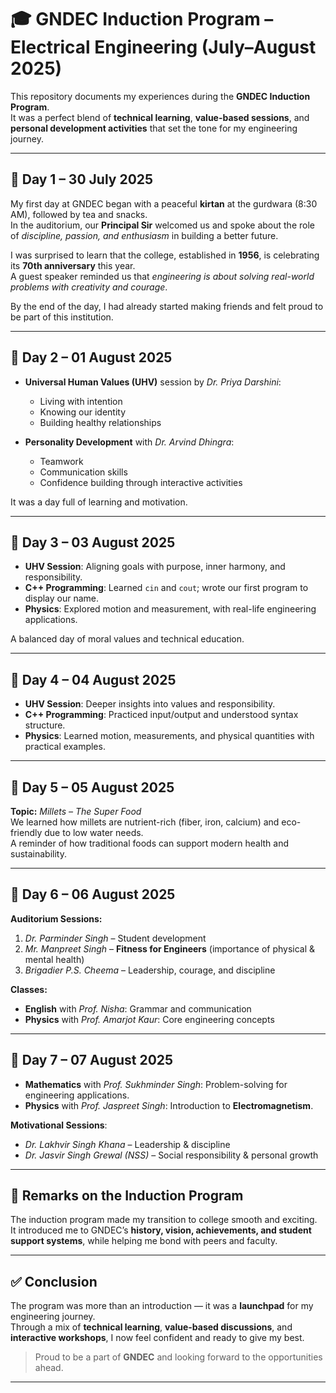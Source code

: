 # 🎓 GNDEC Induction Program – Electrical Engineering (July–August 2025)

This repository documents my experiences during the **GNDEC Induction Program**.  
It was a perfect blend of **technical learning**, **value-based sessions**, and **personal development activities** that set the tone for my engineering journey.

---

## 📅 Day 1 – 30 July 2025

My first day at GNDEC began with a peaceful **kirtan** at the gurdwara (8:30 AM), followed by tea and snacks.  
In the auditorium, our **Principal Sir** welcomed us and spoke about the role of *discipline, passion, and enthusiasm* in building a better future.  

I was surprised to learn that the college, established in **1956**, is celebrating its **70th anniversary** this year.  
A guest speaker reminded us that *engineering is about solving real-world problems with creativity and courage*.  

By the end of the day, I had already started making friends and felt proud to be part of this institution.

---

## 📅 Day 2 – 01 August 2025

- **Universal Human Values (UHV)** session by *Dr. Priya Darshini*:  
  - Living with intention  
  - Knowing our identity  
  - Building healthy relationships  

- **Personality Development** with *Dr. Arvind Dhingra*:  
  - Teamwork  
  - Communication skills  
  - Confidence building through interactive activities  

It was a day full of learning and motivation.

---

## 📅 Day 3 – 03 August 2025

- **UHV Session**: Aligning goals with purpose, inner harmony, and responsibility.  
- **C++ Programming**: Learned `cin` and `cout`; wrote our first program to display our name.  
- **Physics**: Explored motion and measurement, with real-life engineering applications.

A balanced day of moral values and technical education.

---

## 📅 Day 4 – 04 August 2025

- **UHV Session**: Deeper insights into values and responsibility.  
- **C++ Programming**: Practiced input/output and understood syntax structure.  
- **Physics**: Learned motion, measurements, and physical quantities with practical examples.

---

## 📅 Day 5 – 05 August 2025

**Topic:** *Millets – The Super Food*  
We learned how millets are nutrient-rich (fiber, iron, calcium) and eco-friendly due to low water needs.  
A reminder of how traditional foods can support modern health and sustainability.

---

## 📅 Day 6 – 06 August 2025

**Auditorium Sessions:**
1. *Dr. Parminder Singh* – Student development  
2. *Mr. Manpreet Singh* – **Fitness for Engineers** (importance of physical & mental health)  
3. *Brigadier P.S. Cheema* – Leadership, courage, and discipline  

**Classes:**
- **English** with *Prof. Nisha*: Grammar and communication  
- **Physics** with *Prof. Amarjot Kaur*: Core engineering concepts

---

## 📅 Day 7 – 07 August 2025

- **Mathematics** with *Prof. Sukhminder Singh*: Problem-solving for engineering applications.  
- **Physics** with *Prof. Jaspreet Singh*: Introduction to **Electromagnetism**.  

**Motivational Sessions**:
- *Dr. Lakhvir Singh Khana* – Leadership & discipline  
- *Dr. Jasvir Singh Grewal (NSS)* – Social responsibility & personal growth

---

## 💬 Remarks on the Induction Program

The induction program made my transition to college smooth and exciting.  
It introduced me to GNDEC’s **history, vision, achievements, and student support systems**, while helping me bond with peers and faculty.

---

## ✅ Conclusion

The program was more than an introduction — it was a **launchpad** for my engineering journey.  
Through a mix of **technical learning**, **value-based discussions**, and **interactive workshops**, I now feel confident and ready to give my best.

> Proud to be a part of **GNDEC** and looking forward to the opportunities ahead.

---
